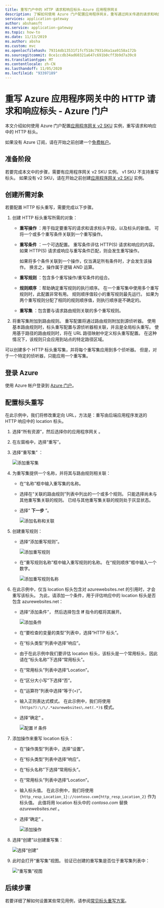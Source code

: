 ```yaml
---
title: 重写门户中的 HTTP 请求和响应标头-Azure 应用程序网关
description: 了解如何使用 Azure 门户配置应用程序网关，重写通过网关传递的请求和响应中的 HTTP 标头
services: application-gateway
author: abshamsft
ms.service: application-gateway
ms.topic: how-to
ms.date: 11/13/2019
ms.author: absha
ms.custom: mvc
ms.openlocfilehash: 79314db13531f1fcf518c7931d4a1aa9158a172b
ms.sourcegitcommit: 0ce1ccdb34ad60321a647c691b0cff3b9d7a39c8
ms.translationtype: MT
ms.contentlocale: zh-CN
ms.lasthandoff: 11/05/2020
ms.locfileid: "93397189"
---
```

# <a name="rewrite-http-request-and-response-headers-with-azure-application-gateway---azure-portal"></a>重写 Azure 应用程序网关中的 HTTP 请求和响应标头 - Azure 门户

本文介绍如何使用 Azure 门户配置[应用程序网关 v2 SKU](./application-gateway-autoscaling-zone-redundant.md) 实例，重写请求和响应中的 HTTP 标头。

如果没有 Azure 订阅，请在开始之前创建一个[免费帐户](https://azure.microsoft.com/free/?WT.mc_id=A261C142F)。

## <a name="before-you-begin"></a>准备阶段

若要完成本文中的步骤，需要有应用程序网关 v2 SKU 实例。 v1 SKU 不支持重写标头。 如果没有 v2 SKU，请在开始之前创建[应用程序网关 v2 SKU](./tutorial-autoscale-ps.md) 实例。

## <a name="create-required-objects"></a>创建所需对象

若要配置 HTTP 标头重写，需要完成以下步骤。

1. 创建 HTTP 标头重写所需的对象：

   - **重写操作** ：用于指定要重写的请求和请求标头字段，以及标头的新值。 可将一个或多个重写条件关联到一个重写操作。

   - **重写条件** ：一个可选配置。 重写条件评估 HTTP(S) 请求和响应的内容。 如果 HTTP(S) 请求或响应与重写条件匹配，则会发生重写操作。

     如果将多个条件关联到一个操作，仅当满足所有条件时，才会发生该操作。 换言之，操作属于逻辑 AND 运算。

   - **重写规则** ：包含多个重写操作/重写条件的组合。

   - **规则顺序** ：帮助确定重写规则的执行顺序。 在一个重写集中使用多个重写规则时，此配置非常有用。 规则顺序值较小的重写规则最先运行。 如果为两个重写规则分配了相同的规则顺序值，则执行顺序是不确定的。

   - **重写集** ：包含要与请求路由规则关联的多个重写规则。

2. 将重写集附加到路由规则。 重写配置将通过路由规则附加到源侦听器。 使用基本路由规则时，标头重写配置与源侦听器相关联，并且是全局标头重写。 使用基于路径的路由规则时，将在 URL 路径映射中定义标头重写配置。 在这种情况下，该规则只会应用到站点的特定路径区域。

可以创建多个 HTTP 标头重写集，并将每个重写集应用到多个侦听器。 但是，对于一个特定的侦听器，只能应用一个重写集。

## <a name="sign-in-to-azure"></a>登录 Azure

使用 Azure 帐户登录到 [Azure 门户](https://portal.azure.com/)。

## <a name="configure-header-rewrite"></a>配置标头重写

在此示例中，我们将修改重定向 URL，方法是：重写由后端应用程序发送的 HTTP 响应中的 location 标头。

1. 选择“所有资源”，然后选择你的应用程序网关  。

2. 在左窗格中，选择“重写”。 

3. 选择“重写集”  ：

   ![添加重写集](media/rewrite-http-headers-portal/add-rewrite-set.png)

4. 为重写集提供一个名称，并将其与路由规则相关联：

   - 在“名称”框中输入重写集的名称。 
   - 选择在“关联的路由规则”列表中列出的一个或多个规则。  只能选择尚未与其他重写集关联的规则。 已经与其他重写集关联的规则处于灰显状态。
   - 选择“ **下一步** ”。
   
     ![添加名称和关联](media/rewrite-http-headers-portal/name-and-association.png)

5. 创建重写规则：

   - 选择“添加重写规则”。 

     ![添加重写规则](media/rewrite-http-headers-portal/add-rewrite-rule.png)

   - 在“重写规则名称”框中输入重写规则的名称。  在“规则顺序”框中输入一个数字。 

     ![添加重写规则名称](media/rewrite-http-headers-portal/rule-name.png)

6. 在此示例中，仅当 location 标头包含对 azurewebsites.net 的引用时，才会重写该标头。 为此，请添加一个条件，用于评估响应中的 location 标头是否包含 azurewebsites.net：

   - 选择“添加条件”，  然后选择包含 **If** 指令的框将其展开。

     ![添加条件](media/rewrite-http-headers-portal/add-condition.png)

   - 在“要检查的变量的类型”列表中，选择“HTTP 标头”。  

   - 在“标头类型”列表中选择“响应”。  

   - 由于在此示例中我们要评估 location 标头，该标头是一个常用标头，因此请在“标头名称”下选择“常用标头”。  

   - 在“常用标头”列表中选择“Location”。  

   - 在“区分大小写”下选择“否”。  

   - 在“运算符”列表中选择“等于(=)”。  

   - 输入正则表达式模式。 在此示例中，我们将使用 `(https?):\/\/.*azurewebsites\.net(.*)$` 模式。

   - 选择“确定”  。

     ![配置 If 条件](media/rewrite-http-headers-portal/condition.png)

7. 添加操作来重写 location 标头：

   - 在“操作类型”列表中，选择“设置”。  

   - 在“标头类型”列表中选择“响应”。  

   - 在“标头名称”下选择“常用标头”。  

   - 在“常用标头”列表中选择“Location”。  

   - 输入标头值。 在此示例中，我们将使用 `{http_resp_Location_1}://contoso.com{http_resp_Location_2}` 作为标头值。 此值将用 location 标头中的 *contoso.com* 替换 *azurewebsites.net* 。

   - 选择“确定”  。

     ![添加操作](media/rewrite-http-headers-portal/action.png)

8. 选择“创建”以创建重写集： 

   ![选择“创建”](media/rewrite-http-headers-portal/create.png)

9. 此时会打开“重写集”视图。 验证已创建的重写集是否位于重写集列表中：

   ![“重写集”视图](media/rewrite-http-headers-portal/rewrite-set-list.png)

## <a name="next-steps"></a>后续步骤

若要详细了解如何设置某些常见用例，请参阅[常见标头重写方案](./rewrite-http-headers.md)。